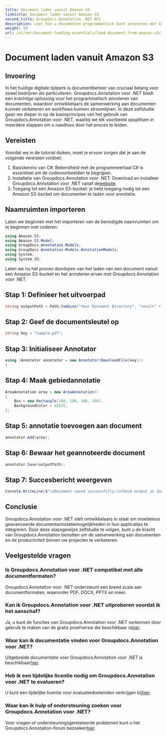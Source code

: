 ```yaml
---
title: Document laden vanuit Amazon S3
linktitle: Document laden vanuit Amazon S3
second_title: GroupDocs.Annotation .NET API
description: Leer hoe u documenten programmatisch kunt annoteren met Groupdocs.Annotation voor .NET. Stap-voor-stap handleiding voor naadloze integratie.
weight: 10
url: /nl/net/document-loading-essentials/load-document-from-amazon-s3/
---
```


# Document laden vanuit Amazon S3

## Invoering
In het huidige digitale tijdperk is documentbeheer van cruciaal belang voor zowel bedrijven als particulieren. Groupdocs.Annotation voor .NET biedt een krachtige oplossing voor het programmatisch annoteren van documenten, waardoor ontwikkelaars de samenwerking aan documenten kunnen verbeteren en workflows kunnen stroomlijnen. In deze zelfstudie gaan we dieper in op de basisprincipes van het gebruik van Groupdocs.Annotation voor .NET, waarbij we elk voorbeeld opsplitsen in meerdere stappen om u naadloos door het proces te leiden.
## Vereisten
Voordat we in de tutorial duiken, moet je ervoor zorgen dat je aan de volgende vereisten voldoet:
1. Basiskennis van C#: Bekendheid met de programmeertaal C# is essentieel om de codevoorbeelden te begrijpen.
2.  Installatie van Groupdocs.Annotation voor .NET: Download en installeer Groupdocs.Annotation voor .NET vanaf de[website](https://releases.groupdocs.com/annotation/net/).
3. Toegang tot een Amazon S3-bucket: je hebt toegang nodig tot een Amazon S3-bucket om documenten te laden voor annotatie.

## Naamruimten importeren
Laten we beginnen met het importeren van de benodigde naamruimten om te beginnen met coderen:

```csharp
using Amazon.S3;
using Amazon.S3.Model;
using GroupDocs.Annotation.Models;
using GroupDocs.Annotation.Models.AnnotationModels;
using System;
using System.IO;
```


Laten we nu het proces doorlopen van het laden van een document vanuit een Amazon S3-bucket en het annoteren ervan met Groupdocs.Annotation voor .NET.
## Stap 1: Definieer het uitvoerpad
```csharp
string outputPath = Path.Combine("Your Document Directory", "result" + Path.GetExtension("input.pdf"));
```
## Stap 2: Geef de documentsleutel op
```csharp
string key = "sample.pdf";
```
## Stap 3: Initialiseer Annotator
```csharp
using (Annotator annotator = new Annotator(DownloadFile(key)))
{
```
## Stap 4: Maak gebiedannotatie
```csharp
AreaAnnotation area = new AreaAnnotation()
{
    Box = new Rectangle(100, 100, 100, 100),
    BackgroundColor = 65535,
};
```
## Stap 5: annotatie toevoegen aan document
```csharp
annotator.Add(area);
```
## Stap 6: Bewaar het geannoteerde document
```csharp
annotator.Save(outputPath);
```
## Stap 7: Succesbericht weergeven
```csharp
Console.WriteLine($"\nDocument saved successfully.\nCheck output in {outputPath}.");
```

## Conclusie
Groupdocs.Annotation voor .NET stelt ontwikkelaars in staat om moeiteloos geavanceerde documentannotatiemogelijkheden in hun applicaties te integreren. Door deze stapsgewijze zelfstudie te volgen, kunt u de kracht van Groupdocs.Annotation benutten om de samenwerking aan documenten en de productiviteit binnen uw projecten te verbeteren.
## Veelgestelde vragen
### Is Groupdocs.Annotation voor .NET compatibel met alle documentformaten?
Groupdocs.Annotation voor .NET ondersteunt een breed scala aan documentformaten, waaronder PDF, DOCX, PPTX en meer.
### Kan ik Groupdocs.Annotation voor .NET uitproberen voordat ik het aanschaf?
 Ja, u kunt de functies van Groupdocs.Annotation voor .NET verkennen door gebruik te maken van de gratis proefversie die beschikbaar is[hier](https://releases.groupdocs.com/).
### Waar kan ik documentatie vinden voor Groupdocs.Annotation voor .NET?
Uitgebreide documentatie voor Groupdocs.Annotation voor .NET is beschikbaar[hier](https://tutorials.groupdocs.com/annotation/net/).
### Heb ik een tijdelijke licentie nodig om Groupdocs.Annotation voor .NET te evalueren?
 U kunt een tijdelijke licentie voor evaluatiedoeleinden verkrijgen bij[hier](https://purchase.groupdocs.com/temporary-license/).
### Waar kan ik hulp of ondersteuning zoeken voor Groupdocs.Annotation voor .NET?
 Voor vragen of ondersteuningsgerelateerde problemen kunt u het Groupdocs.Annotation-forum bezoeken[hier](https://forum.groupdocs.com/c/annotation/10).